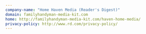 ```yaml
---
company-name: "Home Haven Media (Reader's Digest)"
domain: familyhandyman-media-kit.com
home: http://familyhandyman-media-kit.com/haven-home-media/
privacy-policy: http://www.rd.com/privacy-policy/
---
```




